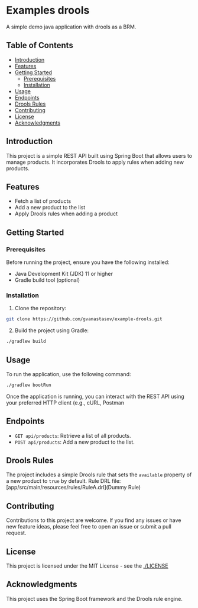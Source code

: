 # Examples drools

A simple demo java application with drools as a BRM.

## Table of Contents

- [Introduction](#introduction)
- [Features](#features)
- [Getting Started](#getting-started)
  - [Prerequisites](#prerequisites)
  - [Installation](#installation)
- [Usage](#usage)
- [Endpoints](#endpoints)
- [Drools Rules](#drools-rules)
- [Contributing](#contributing)
- [License](#license)
- [Acknowledgments](#acknowledgments)

## Introduction

This project is a simple REST API built using Spring Boot that allows users to manage products. It incorporates Drools to apply rules when adding new products.

## Features

- Fetch a list of products
- Add a new product to the list
- Apply Drools rules when adding a product

## Getting Started

### Prerequisites

Before running the project, ensure you have the following installed:

- Java Development Kit (JDK) 11 or higher
- Gradle build tool (optional)

### Installation

1. Clone the repository:

```sh
git clone https://github.com/gvanastasov/example-drools.git
```

2. Build the project using Gradle:

```sh
./gradlew build
```

## Usage
To run the application, use the following command:

```sh
./gradlew bootRun
```

Once the application is running, you can interact with the REST API using your preferred HTTP client (e.g., cURL, Postman

## Endpoints

- `GET api/products`: Retrieve a list of all products.
- `POST api/products`: Add a new product to the list.

## Drools Rules

The project includes a simple Drools rule that sets the `available` property of a new product to `true` by default.
Rule DRL file: [app/src/main/resources/rules/RuleA.drl](Dummy Rule)


## Contributing

Contributions to this project are welcome. If you find any issues or have new feature ideas, please feel free to open an issue or submit a pull request.

## License

This project is licensed under the MIT License - see the [./LICENSE](LICENSE)

## Acknowledgments

This project uses the Spring Boot framework and the Drools rule engine.